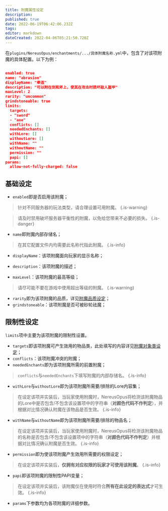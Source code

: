 ```yaml
---
title: 附魔属性设定
description: 
published: true
date: 2022-06-19T06:42:06.232Z
tags: 
editor: markdown
dateCreated: 2022-04-06T05:21:50.720Z
---
```


在`plugins/NereusOpus/enchantments/.../具体附魔名称.yml`中，包含了对该项附魔的具体配置。以下为例：

```json

enabled: true
name: "abrasion"
displayName: "牵连"
description: "可以附在剑和斧上，使其在攻击时损坏敌人盔甲"
maxLevel: 2
rarity: "uncommon"
grindstoneable: true
limits:
  targets:
  - "sword"
  - "axe"
  conflicts: []
  neededEnchants: []
  withLore: []
  withoutLore: []
  withName: ""
  withoutName: ""
  permission: ""
  papi: []
params:
  allow-not-fully-charged: false
```
## 基础设定
- `enabled`即是否启用该附魔；
> 针对不同服务器的玩法类型，请合理设置可用附魔。
{.is-warning}

> 请及时禁用破坏服务器平衡性的附魔，以免给您带来不必要的损失。
{.is-danger}

- `name`即附魔内部存储名；
> 在其它配置文件内均需要此名称代指此附魔。
{.is-info}


- `displayName`：该项附魔面向玩家的显示名称；

- `description`：该项附魔的描述；

- `maxLevel`：该项附魔的最高等级；

> 请尽可能不要在游戏中使用超出等级的附魔。
{.is-warning}

- `rarity`即为该项附魔的品质，详见[附魔品质设定](/NereusOpus-涅柔斯之作/配置教程/自定义附魔/附魔品质设定)；
- `grindstoneable`：该项附魔是否可被砂轮祛魔；
## 限制性设定
`limits`项中主要为该项附魔的限制性设置。
- `targets`即该项附魔可产生效用的物品类，此处填写的内容详见[附魔对象类设定](/NereusOpus-涅柔斯之作/配置教程/自定义附魔/附魔对象类设定)；
- `conflicts`：该项附魔冲突的附魔；
- `neededEnchants`即为该项附魔所需的前置附魔；
> `conflicts`与`neededEnchants`下填写附魔的内部存储名。
{.is-info}

- `withLore`与`withoutLore`即为该项附魔所需要/排除的Lore内容集；
> 在设定该项并实装后，当玩家使用附魔时，NereusOpus将检测该附魔物品的Lore中是否包含/不包含该设置项中的字符串（**对颜色代码不作判定**），并根据对比情况确认附魔在该物品是否生效。
{.is-info}

- `withName`与`withoutName`即为该项附魔所需要/排除的物品名；
> 在设定该项并实装后，当玩家使用附魔时，NereusOpus将检测该附魔物品的名称是否包含/不包含该设置项中的字符串（**对颜色代码不作判定**）并根据对比情况确认附魔是否生效。
{.is-info}

- `permission`即为使该项附魔产生效用所需要的权限设定；

> 在设定该项并实装后，**仅拥有对应权限的玩家才可使用该附魔**。
{.is-info}

- `papi`即该项附魔的限制性PAPI变量；
>   在设定该项并实装后，该附魔仅在使用时符合**所有在此设定的表达式**才可生效。
{.is-info}

- `params`下参数均为各项附魔的详细参数。

